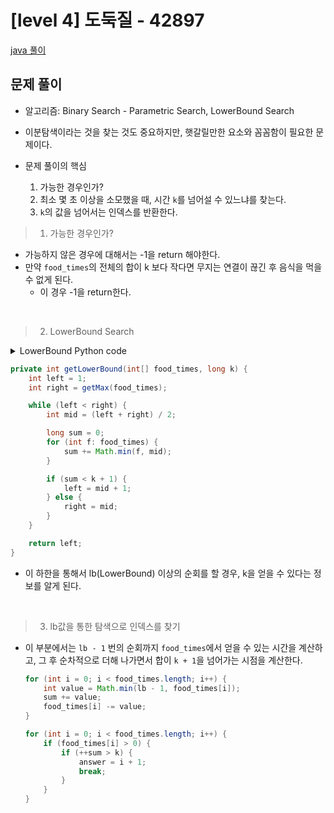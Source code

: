 # [level 4] 도둑질 - 42897

<a href="../../../프로그래머스/4/42891. 무지의 먹방 라이브/무지의 먹방 라이브.java">java 풀이</a>

## 문제 풀이

- 알고리즘: Binary Search - Parametric Search, LowerBound Search

- 이분탐색이라는 것을 찾는 것도 중요하지만, 햇갈릴만한 요소와 꼼꼼함이 필요한 문제이다.

- 문제 풀이의 핵심
  1. 가능한 경우인가?
  2. 최소 몇 초 이상을 소모했을 때, 시간 `k`를 넘어설 수 있느냐를 찾는다.
  3. `k`의 값을 넘어서는 인덱스를 반환한다.

> 1. 가능한 경우인가?

- 가능하지 않은 경우에 대해서는 -1을 return 해야한다.
- 만약 `food_times`의 전체의 합이 k 보다 작다면 무지는 연결이 끊긴 후 음식을 먹을 수 없게 된다.
  - 이 경우 -1을 return한다.

<br/>

> 2. LowerBound Search

<details>
  <summary>LowerBound Python code</summary>

- 이 부분에 대해서는 분포적으로 생각해야할 요소가 존재하는데, 이해하면 좋겠지만 외우는 것도 괜찮다.
  - 이해하기는 어렵지만 내용이 별로 없기 때문이다.

```python
arr = [1, 1, 1, 1, 2, 2, 2, 3, 3, 3] # 목표: 2의 하한을 찾아라.

# 여기서 말하는 하한은 2를 포함하는 가장 낮은 번호의 인덱스이다.(예제는 4)
```

```python
def lowerBound1(arr: list[int], target: int):
  left = 0
  right = len(arr)

  while left < right:
      mid = (left + right) // 2
      if (arr[mid] < target):
          left = mid + 1
      else:
          right = mid

  print(left)
```

```python
def lowerBound2(arr: list[int], target: int):
    left = 0
    right = len(arr) - 1

    while left <= right:
        mid = (left + right) // 2
        if (arr[mid] < target):
            left = mid + 1
        else:
            right = mid - 1

    print(left)
```

</details>

```java
private int getLowerBound(int[] food_times, long k) {
    int left = 1;
    int right = getMax(food_times);

    while (left < right) {
        int mid = (left + right) / 2;

        long sum = 0;
        for (int f: food_times) {
            sum += Math.min(f, mid);
        }

        if (sum < k + 1) {
            left = mid + 1;
        } else {
            right = mid;
        }
    }

    return left;
}
```

- 이 하한을 통해서 lb(LowerBound) 이상의 순회를 할 경우, k을 얻을 수 있다는 정보를 알게 된다.

<br/>

> 3. lb값을 통한 탐색으로 인덱스를 찾기

- 이 부분에서는 `lb - 1` 번의 순회까지 `food_times`에서 얻을 수 있는 시간을 계산하고, 그 후 순차적으로 더해 나가면서 합이 `k + 1`을 넘어가는 시점을 계산한다.

  ```java
  for (int i = 0; i < food_times.length; i++) {
      int value = Math.min(lb - 1, food_times[i]);
      sum += value;
      food_times[i] -= value;
  }

  for (int i = 0; i < food_times.length; i++) {
      if (food_times[i] > 0) {
          if (++sum > k) {
              answer = i + 1;
              break;
          }
      }
  }
  ```
